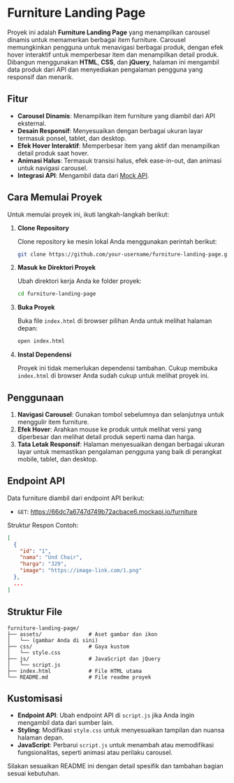 # Furniture Landing Page

Proyek ini adalah **Furniture Landing Page** yang menampilkan carousel dinamis untuk memamerkan berbagai item furniture. Carousel memungkinkan pengguna untuk menavigasi berbagai produk, dengan efek hover interaktif untuk memperbesar item dan menampilkan detail produk. Dibangun menggunakan **HTML**, **CSS**, dan **jQuery**, halaman ini mengambil data produk dari API dan menyediakan pengalaman pengguna yang responsif dan menarik.

## Fitur

- **Carousel Dinamis**: Menampilkan item furniture yang diambil dari API eksternal.
- **Desain Responsif**: Menyesuaikan dengan berbagai ukuran layar termasuk ponsel, tablet, dan desktop.
- **Efek Hover Interaktif**: Memperbesar item yang aktif dan menampilkan detail produk saat hover.
- **Animasi Halus**: Termasuk transisi halus, efek ease-in-out, dan animasi untuk navigasi carousel.
- **Integrasi API**: Mengambil data dari [Mock API](https://66dc7a6747d749b72acbace6.mockapi.io/furniture).

## Cara Memulai Proyek

Untuk memulai proyek ini, ikuti langkah-langkah berikut:

1. **Clone Repository**

   Clone repository ke mesin lokal Anda menggunakan perintah berikut:

   ```bash
   git clone https://github.com/your-username/furniture-landing-page.git
   ```

2. **Masuk ke Direktori Proyek**

   Ubah direktori kerja Anda ke folder proyek:

   ```bash
   cd furniture-landing-page
   ```

3. **Buka Proyek**

   Buka file `index.html` di browser pilihan Anda untuk melihat halaman depan:

   ```bash
   open index.html
   ```

4. **Instal Dependensi**

   Proyek ini tidak memerlukan dependensi tambahan. Cukup membuka `index.html` di browser Anda sudah cukup untuk melihat proyek ini.

## Penggunaan

1. **Navigasi Carousel**: Gunakan tombol sebelumnya dan selanjutnya untuk menggulir item furniture.
2. **Efek Hover**: Arahkan mouse ke produk untuk melihat versi yang diperbesar dan melihat detail produk seperti nama dan harga.
3. **Tata Letak Responsif**: Halaman menyesuaikan dengan berbagai ukuran layar untuk memastikan pengalaman pengguna yang baik di perangkat mobile, tablet, dan desktop.

## Endpoint API

Data furniture diambil dari endpoint API berikut:

- `GET`: https://66dc7a6747d749b72acbace6.mockapi.io/furniture

Struktur Respon Contoh:

```json
[
  {
    "id": "1",
    "nama": "Und Chair",
    "harga": "329",
    "image": "https://image-link.com/1.png"
  },
  ...
]
```

## Struktur File

```
furniture-landing-page/
├── assets/               # Aset gambar dan ikon
│   └── (gambar Anda di sini)
├── css/                  # Gaya kustom
│   └── style.css
├── js/                   # JavaScript dan jQuery
│   └── script.js
├── index.html            # File HTML utama
└── README.md             # File readme proyek
```

## Kustomisasi

- **Endpoint API**: Ubah endpoint API di `script.js` jika Anda ingin mengambil data dari sumber lain.
- **Styling**: Modifikasi `style.css` untuk menyesuaikan tampilan dan nuansa halaman depan.
- **JavaScript**: Perbarui `script.js` untuk menambah atau memodifikasi fungsionalitas, seperti animasi atau perilaku carousel.

Silakan sesuaikan README ini dengan detail spesifik dan tambahan bagian sesuai kebutuhan.
